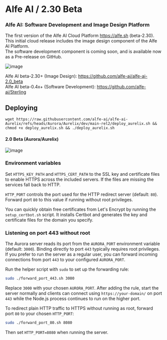 # Alfe AI / 2.30 Beta  

### Alfe AI: Software Development and Image Design Platform  

The first version of the Alfe AI Cloud Platform https://alfe.sh <!-- has been released --> (beta-2.30).  
This initial cloud release includes the image design component of the Alfe AI Platform.  
The software development component is coming soon, and is available now as a Pre-release on GitHub.  

![image](https://github.com/user-attachments/assets/b7d308f8-e2a6-4098-b707-8f8704a74049)  

Alfe AI beta-2.30+ (Image Design): https://github.com/alfe-ai/alfe-ai-2.0_beta  
Alfe AI beta-0.4x+ (Software Development): https://github.com/alfe-ai/Sterling  

## Deploying

```
wget https://raw.githubusercontent.com/alfe-ai/alfe-ai-Aurelix/refs/heads/Aurora/Aurelix/dev/main-rel2/deploy_aurelix.sh && chmod +x deploy_aurelix.sh && ./deploy_aurelix.sh
```

#### 2.0 Beta (Aurora/Aurelix)

![image](https://github.com/user-attachments/assets/ec47be87-5577-45b2-a3af-17475860df46)

### Environment variables

Set `HTTPS_KEY_PATH` and `HTTPS_CERT_PATH` to the SSL key and certificate files
to enable HTTPS across the included servers. If the files are missing the
services fall back to HTTP.

`HTTP_PORT` controls the port used for the HTTP redirect server (default: `80`).
Forward port `80` to this value if running without root privileges.

You can quickly obtain free certificates from Let's Encrypt by running the
`setup_certbot.sh` script. It installs Certbot and generates the key and
certificate files for the domain you specify.

### Listening on port 443 without root

The Aurora server reads its port from the `AURORA_PORT` environment variable
(default: `3000`). Binding directly to port `443` typically requires root
privileges. If you prefer to run the server as a regular user, you can forward
incoming connections from port `443` to your configured `AURORA_PORT`.

Run the helper script with `sudo` to set up the forwarding rule:

```bash
sudo ./forward_port_443.sh 3000
```

Replace `3000` with your chosen `AURORA_PORT`. After adding the rule, start the
server normally and clients can connect using `https://your-domain/` on port
`443` while the Node.js process continues to run on the higher port.

To redirect plain HTTP traffic to HTTPS without running as root, forward port `80`
to your chosen `HTTP_PORT`:

```bash
sudo ./forward_port_80.sh 8080
```

Then set `HTTP_PORT=8080` when running the server.
